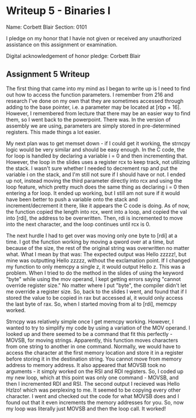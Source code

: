 Writeup 5 - Binaries I
======

Name: Corbett Blair
Section: 0101

I pledge on my honor that I havie not given or received any unauthorized assistance on this assignment or examination.

Digital acknowledgement of honor pledge: Corbett Blair

## Assignment 5 Writeup

The first thing that came into my mind as I began to write up is I need to find out how to access the function parameters. I remember from 216 and research I've done on my own that they are sometimes accessed through adding to the base pointer, i.e. a parameter may be located at [rbp + 16]. However, I remembered from lecture that there may be an easier way to find them, so I went back to the powerpoint. There was. In the version of assembly we are using, parameters are simply stored in pre-determined registers. This made things a lot easier.

My next plan was to get memset down - if I could get it working, the strncpy logic would be very similar and should be easy enough. In the C code, the for loop is handled by declaring a variable i = 0 and then incrementing that. However, the loop in the slides uses a register rcx to keep track, not utilizing the stack. I wasn't sure whether I needed to decrement rsp and put the variable i on the stack, and I'm still not sure if I should have or not. I ended up not, instead moving the third parameter directly into rcx and using the loop feature, which pretty much does the same thing as declaring i = 0 then entering a for loop. It ended up working, but I still am not sure if it would have been better to push a variable onto the stack and increment/decrement it there, like it appears the C code is doing. As of now, the function copied the length into rcx, went into a loop, and copied the val into [rdi], the address to be overwritten. Then, rdi is incremented to move into the next character, and the loop continues until rcx is 0.

The next hurdle I had to get over was moving only one byte to [rdi] at a time. I got the function working by moving a qword over at a time, but because of the size, the rest of the original string was overwritten no matter what. What I mean by that was: The expected output was Hello zzzzz!, but mine was outputting Hello zzzzz, without the exclamation point. If I changed my function to only memcpy a single z, it would output Hello z. This was a problem. When I tried to do the method in the slides of using the keyword "byte" while using the mov operand, I kept getting errors saying "cannot override register size." No matter where I put "byte", the compiler didn't let me override a register size. So, back to the slides I went, and found that if I stored the value to be copied in rax but accessed al, it would only access the last byte of rax. So, when I started moving from al to [rdi], memcpy worked. 

Strncpy was relatively simple once I get memcpy working. However, I wanted to try to simplify my code by using a variation of the MOV operand. I looked up and there seemed to be a command that fit this perfectly - MOVSB, for moving strings. Apparently, this function moves characters from one string to another in one command. Normally, we would have to access the character at the first memory location and store it in a register before storing it in the destination string. You cannot move from memory address to memory address. It also appeared that MOVSB took no arguments - it simply worked on the RSI and RDI registers. So, I coded up my new loop, which at this point was only one command - MOVSB, and then I incremented RDI and RSI. The second output I recieved was Hello Hzlzo! which was perplexing to me. It seemed to be copying every other character. I went and checked out the code for what MOVSB does and I found out that it even increments the memory addresses for you. So, now my loop was literally just MOVSB and then the loop call. It worked!
